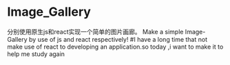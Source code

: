 # Image_Gallery
分别使用原生js和react实现一个简单的图片画廊。
Make a simple Image-Gallery by use of js and react respectively!
#I have a long time that not make use of react to developing an application.so today ,i want to make it to help me study again
